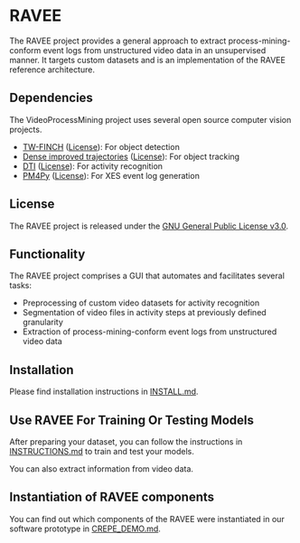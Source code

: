 # RAVEE

The RAVEE project provides a general approach to extract process-mining-conform event logs from unstructured video data in an unsupervised manner.
It targets custom datasets and is an implementation of the RAVEE reference architecture.

## Dependencies

The VideoProcessMining project uses several open source computer vision projects.

- [TW-FINCH](https://github.com/facebookresearch/detectron2) ([License](https://github.com/facebookresearch/detectron2/blob/master/LICENSE)): For object detection
- [Dense improved trajectories](https://github.com/ZQPei/deep_sort_pytorch) ([License](https://github.com/ZQPei/deep_sort_pytorch/blob/master/LICENSE)): For object tracking
- [DTI](https://github.com/facebookresearch/SlowFast) ([License](https://github.com/facebookresearch/SlowFast/blob/master/LICENSE)): For activity recognition
- [PM4Py](https://github.com/pm4py/pm4py-core) ([License](https://github.com/pm4py/pm4py-core/blob/release/LICENSE)): For XES event log generation


## License

The RAVEE project is released under the [GNU General Public License v3.0](LICENSE).

## Functionality

The RAVEE project comprises a GUI that automates and facilitates several tasks:
- Preprocessing of custom video datasets for activity recognition
- Segmentation of video files in activity steps at previously defined granularity
- Extraction of process-mining-conform event logs from unstructured video data

## Installation

Please find installation instructions in [INSTALL.md](INSTALL.md).

## Use RAVEE For Training Or Testing Models

After preparing your dataset, you can follow the instructions in [INSTRUCTIONS.md](INSTRUCTIONS.md) to train and test your models.

You can also extract information from video data.

## Instantiation of RAVEE components

You can find out which components of the RAVEE were instantiated in our software prototype in [CREPE_DEMO.md](CREPE_DEMO.md).
